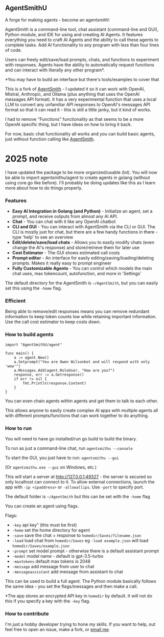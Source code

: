 ## AgentSmithU

A forge for making agents - become an agentsmith!

AgentSmith is a command-line tool, chat assistant (command-line and GUI), Python module, and IDE for using and creating AI Agents. It features everything you need to craft AI Agents and the ability to call these agents to complete tasks. Add AI functionality to any program with less than four lines of code. 

Users can freely edit/save/load prompts, chats, and functions to experiment with responses. Agents have the ability to automatically request functions and can interact with literally any other program*. 

*You may have to build an interface but there's tools/examples to cover that

This is a fork of [AgentSmith](https://github.com/mattyleecifer/AgentSmith/) - I updated it so it can work with OpenAI, Mistral, Anthropic, and Ollama (plus anything that uses the OpenAI messages API format). It has a very experimental function that uses a local LLM to convert any unfamiliar API responses to OpenAI's messages API format so that it can read it - this is still a little janky, but it kind of works.

I had to remove "Functions" functionality as that seems to be a more OpenAI specific thing, but I have ideas on how to bring it back. 

For now, basic chat functionality all works and you can build basic agents, just without function calling like [AgentSmith](https://github.com/mattyleecifer/AgentSmith/).

# 2025 note

I have updated the package to be more organized/usable (lol). You will now be able to import agentsmithu/agent to create agents in golang (without using core.go like before). I'll probably be doing updates like this as I learn more about how to do things properly. 


### Features

- **Easy AI Integration in Golang (and Python)** - Initialize an agent, set a prompt, and receive outputs from almost any AI API.
- **Chat** - You can chat with it like any OpenAI chatbot
- **CLI and GUI** - You can interact with AgentSmith via the CLI or GUI. The CLI is mostly just for chat, but there are a few handy functions in there - type 'help' to see an overview
- **Edit/delete/save/load chats** - Allows you to easily modify chats (even change the AI's response) and store/retrieve them for later use
- **Cost Estimator** - The GUI shows estimated call costs
- **Prompt editor** - An interface for easily editing/saving/loading/deleting prompts. Makes it really easy to prompt engineer
- **Fully Customizable Agents** - You can control which models the main chat uses, max tokencount, autofunction, and more in 'Settings'

The default directory for the AgentSmith is `~/AgentSmith`, but you can easily set this using the `-home` flag.

### Efficient

Being able to remove/edit responses means you can remove redundant information to keep token counts low while retaining important information. Use the call cost estimator to keep costs down.

### How to build agents

```golang
import "AgentSmithU/agent"

func main() {
    a := agent.New()
	a.Setprompt("You are Owen Wilsonbot and will respond with only 'wow'")
	a.Messages.Add(agent.RoleUser, "How are you?")
	response, err := a.Getresponse()
	if err != nil {
		fmt.Println(response.Content)
	}
}
```

You can even chain agents within agents and get them to talk to each other.

This allows anyone to easily create complex AI apps with multiple agents all with different prompts/functions that can work together to do anything.

### How to run

You will need to have go installed/run go build to build the binary.

To run as just a command-line chat, run `agentsmithu --console`

To start the GUI, you just have to run: `agentsmithu --gui`

(Or `agentsmithu.exe --gui` on Windows, etc.)

This will start a server at http://127.0.0.1:49327 - the server is secured so only localhost can connect to it. To allow external connections, launch the app with `-ip <ipaddress>` or `-allowallips`. Use `-port` to specify port.

The default folder is `~/AgentSmith` but this can be set with the `-home` flag

You can create an agent using flags.

Flags:
- `-key` api key" (this must be first)
- `-home` set the home directory for agent
- `-save` save the chat + response to `homedir/Saves/filename.json`
- `-load` load chat from `homedir/Saves` eg `-load example.json` will load `homedir/Saves/example.json`
- `-prompt` set model prompt - otherwise there is a default assistant prompt
- `-model` model name - default is gpt-3.5-turbo
- `-maxtokens` default max tokens is 2048
- `-message` add message from user to chat
- `-messageassistant` add message from assistant to chat

This can be used to build a full agent. The Python module basically follows the same idea - you set the flags/messages and then make a call.

*The app stores an encrypted API key in `homedir` by default. It will not do this if you specify a key with the `-key` flag.

### How to contribute

I'm just a hobby developer trying to hone my skills. If you want to help, out feel free to open an issue, make a fork, or [email me](mailto:mattyleedev@gmail.com).
